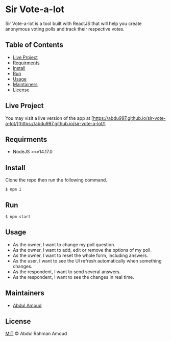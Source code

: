 # Sir Vote-a-lot

Sir Vote-a-lot is a tool built with ReactJS that will help you create anonymous voting polls and track their respective votes.

## Table of Contents

-   [Live Project](#live-project)
-   [Requirments](#requirments)
-   [Install](#install)
-   [Run](#run)
-   [Usage](#usage)
-   [Maintainers](#maintainers)
-   [License](#license)

## Live Project

You may visit a live version of the app at [https://abdu997.github.io/sir-vote-a-lot/](https://abdu997.github.io/sir-vote-a-lot/)

## Requirments

-   NodeJS >=v14.17.0

## Install

Clone the repo then run the following command.

```shell
$ npm i
```

## Run

```shell
$ npm start
```

## Usage

-   As the owner, I want to change my poll question.
-   As the owner, I want to add, edit or remove the options of my poll.
-   As the owner, I want to reset the whole form, including answers.
-   As the user, I want to see the UI refresh automatically when something changes.
-   As the respondent, I want to send several answers.
-   As the respondent, I want to see the changes in real time.

## Maintainers

-   [Abdul Amoud](https://github.com/abdu997)

## License

[MIT](LICENSE) © Abdul Rahman Amoud
